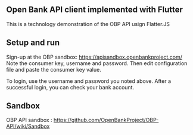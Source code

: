 ## Open Bank API client implemented with Flutter

This is a technology demonstration of the OBP API usign Flatter.JS

## Setup and run

Sign-up at the OBP sandbox: https://apisandbox.openbankproject.com/ Note the consumer key, username and password. Then edit configuration file and paste the consumer key value.

To login, use the username and password you noted above. After a successful login, you can check your bank account.


## Sandbox 
OBP API sandbox : https://github.com/OpenBankProject/OBP-API/wiki/Sandbox
